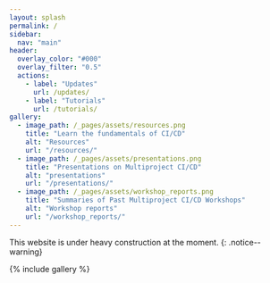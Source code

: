 ```yaml
---
layout: splash
permalink: /
sidebar:
  nav: "main"
header:
  overlay_color: "#000"
  overlay_filter: "0.5"
  actions:
    - label: "Updates"
      url: /updates/
    - label: "Tutorials"
      url: /tutorials/
gallery:
  - image_path: /_pages/assets/resources.png
    title: "Learn the fundamentals of CI/CD"
    alt: "Resources"
    url: "/resources/"
  - image_path: /_pages/assets/presentations.png
    title: "Presentations on Multiproject CI/CD"
    alt: "presentations"
    url: "/presentations/"
  - image_path: /_pages/assets/workshop_reports.png
    title: "Summaries of Past Multiproject CI/CD Workshops"
    alt: "Workshop reports"
    url: "/workshop_reports/"
---
```


This website is under heavy construction at the moment.
{: .notice--warning}

{% include gallery %}